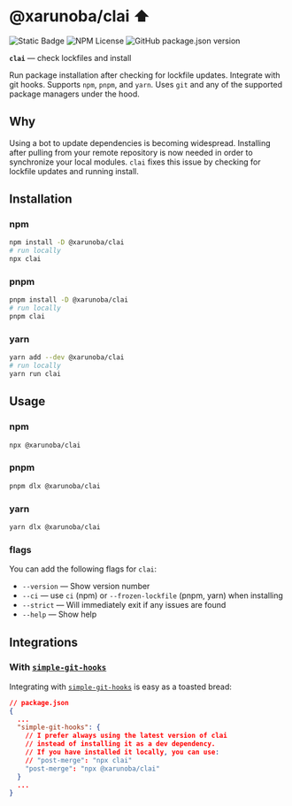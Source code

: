 # @xarunoba/clai ⬆️

![Static Badge](https://img.shields.io/badge/Made_with-%E2%9D%A4%EF%B8%8F-red?style=for-the-badge) ![NPM License](https://img.shields.io/npm/l/%40xarunoba%2Fclai?style=for-the-badge)
![GitHub package.json version](https://img.shields.io/github/package-json/v/xarunoba/clai?style=for-the-badge&logo=npm)

**`clai`** — check lockfiles and install

Run package installation after checking for lockfile updates. Integrate with git hooks. Supports `npm`, `pnpm`, and `yarn`. Uses `git` and any of the supported package managers under the hood.

## Why

Using a bot to update dependencies is becoming widespread. Installing after pulling from your remote repository is now needed in order to synchronize your local modules. `clai` fixes this issue by checking for lockfile updates and running install.

## Installation

### npm

```bash
npm install -D @xarunoba/clai
# run locally
npx clai
```

### pnpm

```bash
pnpm install -D @xarunoba/clai
# run locally
pnpm clai
```

### yarn

```bash
yarn add --dev @xarunoba/clai
# run locally
yarn run clai
```

## Usage

### npm

```bash
npx @xarunoba/clai
```

### pnpm

```bash
pnpm dlx @xarunoba/clai
```

### yarn

```bash
yarn dlx @xarunoba/clai
```

### flags

You can add the following flags for `clai`:

- `--version` — Show version number
- `--ci` — use `ci` (npm) or `--frozen-lockfile` (pnpm, yarn) when installing
- `--strict` — Will immediately exit if any issues are found
- `--help` — Show help

## Integrations

### With [`simple-git-hooks`](https://github.com/toplenboren/simple-git-hooks)

Integrating with [`simple-git-hooks`](https://github.com/toplenboren/simple-git-hooks) is easy as a toasted bread:

```json
// package.json
{
  ...
  "simple-git-hooks": {
    // I prefer always using the latest version of clai
    // instead of installing it as a dev dependency.
    // If you have installed it locally, you can use:
    // "post-merge": "npx clai"
    "post-merge": "npx @xarunoba/clai"
  }
  ...
}
```
